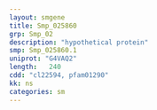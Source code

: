 ```yaml
---
layout: smgene
title: Smp_025860
grp: Smp_02
description: "hypothetical protein"
smp: Smp_025860.1
uniprot: "G4VAQ2"
length:   240
cdd: "cl22594, pfam01290"
kk: ns
categories: sm
---
```

